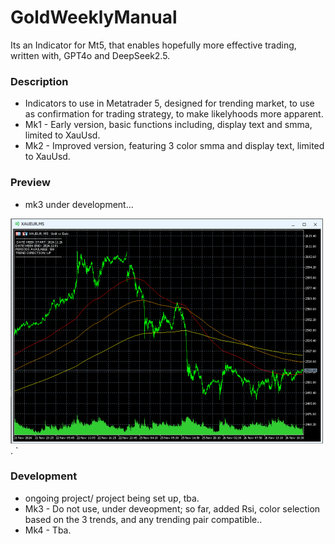 # GoldWeeklyManual
Its an  Indicator for Mt5, that enables hopefully more effective trading, written with, GPT4o and DeepSeek2.5.

### Description
- Indicators to use in Metatrader 5, designed for trending market, to use as confirmation for trading strategy, to make likelyhoods more apparent.
- Mk1 - Early version, basic functions including, display text and smma, limited to XauUsd.
- Mk2 - Improved version, featuring 3 color smma and display text, limited to XauUsd.

### Preview
- mk3 under development...

![indicator preview](media/indicator_current.png).
`

### Development
- ongoing project/ project being set up, tba.
- Mk3 - Do not use, under deveopment; so far, added Rsi, color selection based on the 3 trends, and any trending pair compatible..
- Mk4 - Tba.
